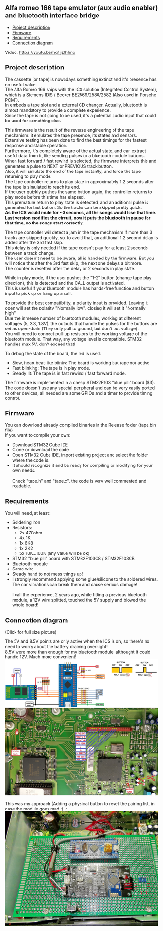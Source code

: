 ## Alfa romeo 166 tape emulator (aux audio enabler) and bluetooth interface bridge 

<!-- MarkdownTOC -->

* [Project description](#description)
* [Firmware](#firmware)
* [Requirements](#requirements)
* [Connection diagram](#connection)

<!-- /MarkdownTOC -->

Video:
https://youtu.be/hq1ijzfhlmo

<a id="description"></a>
## Project description
The cassette (or tape) is nowadays something extinct and it's presence has no useful value.<br>
The Alfa Romeo 166 ships with the ICS solution (Integrated Control System), which is a Siemens IDIS / Becker BE2569/2580/2582 (Also used in Porsche PCM1).<br>
In embeds a tape slot and a external CD changer. Actually, bluetooth is almost mandatory to provide a complete experience.<br>
Since the tape is not going to be used, it's a potential audio input that could be used for something else.<br>

This firmware is the result of the reverse engineering of the tape mechanism: it emulates the tape presence, its states and sensors.<br>
Extensive testing has been done to find the best timings for the fastest response and stable operation.<br>
Furthermore, it's completely aware of the actual state, and can extract useful data from it, like sending pulses to a bluetooth module buttons.<br>
When fast forward / fast rewind is selected, the firmware interprets this and generates a pulse to  NEXT or PREVIOUS track button.<br>
Also, it will simulate the end of the tape instantly, and force the tape returning to play mode.<br>
The tape controller returns to play state in approximately 1.2 seconds after the tape is simulated to reach its end.<br>
If the user quickly pushes the same button again, the controller returns to play mode before this time has elapsed.<br> 
This premature return to play state is detected, and an aditional pulse is generated for last button. So the tracks can be skipped pretty quick.<br>
**As the ICS would mute for ~3 seconds, all the songs would lose that time.<br>
Last version modifies the circuit, now it puts the bluetooth in pause for that time, so the songs start correctly.**

The tape controller will detect a jam in the tape mechanism if more than 3 tracks are skipped quickly, so, to avoid that, an adittional 1.2 second delay is added after the 3rd fast skip.<br>
This delay is only needed if the tape doesn't play for at least 2 seconds between a track change.<br>
The user doesn't need to be aware, all is handled by the firmware. But you will notice that after the 3rd fast skip, the next one delays a bit more.<br>
The counter is resetted after the delay or 2 seconds in play state.<br>

While in play mode, if the user pushes the "1-2" button (change tape play direction), this is detected and the CALL output is activated.<br>
This is useful if your bluetooth module has hands-free function and button input to pick up or hang up a call.<br>

To provide the best compatibility, a polarity input is provided. Leaving it open will set the polarity "Normally low", closing it will set it "Normally high".<br>
Due the inmense number of bluetooth modules, working at different voltages (5, 3.3, 1.8V), the outputs that handle the pulses for the buttons are set as open-drain (They only pull to ground, but don't put voltage).<br>
You will need to connect pull-up resistors to the working voltage of the bluetooth module. That way, any voltage level is compatible. STM32 handles max 5V, don't exceed that!

To debug the state of the board, the led is used.<br>
- Slow, heart beat-like blinks: The board is working but tape not active<br>
- Fast blinking: The tape is in play mode.
- Steady lit: The tape is in fast rewind / fast forward mode.


The firmware is implemented in a cheap STM32F103 "blue pill" board ($3).<br>
The code doesn't use any special peripheral and can be very easily ported to other devices, all needed are some GPIOs and a timer to provide timing control.

<a id="firmware"></a>
## Firmware

You can download already compiled binaries in the Release folder (tape.bin file)<br>
If you want to compile your own:
- Download STM32 Cube IDE
- Clone or download the code
- Open STM32 Cube IDE, import existing project and select the folder where the code is.<br>
- 
  It should recognize it and be ready for compiling or modifying for your own needs.<br>  
  Check "tape.h" and "tape.c", the code is very well commented and readable. <br>

<a id="Requirements"></a>
## Requirements

You will need, at least:<br>
- Soldering iron
- Resistors:
  - 2x 470ohm  
  - 4x 1K  
  - 1x 6K8  
  - 1x 2K2  
  - 5x 10K...100K (any value will be ok)    
- STM32 "blue pill" board with STM32F103C8 / STM32F103CB 
- Bluetooth module
- Some wire
- Steady hand to not mess things up!
- I strongly recommend applying some glue/silicone to the soldered wires.<br>
  The car vibrations can break them and cause serious damage!<br>  
  I call the experience, 2 years ago, while fitting a previous bluetooth module, a 12V wire splitted, touched the 5V supply and blowed the whole board!<br>  
  
<a id="Connection"></a>
## Connection diagram

(Click for full size picture)

The 5V and 8.5V points are only active when the ICS is on, so there's no need to worry about the battery draining overnight!<br>
8.5V were more than enough for my bluetooth module, althought it could handle 12V. Much more convenient!<br> 
 ![IMAGE](https://raw.githubusercontent.com/deividAlfa/Alfa166Bluetooth/master/Pictures/Connection.jpg)
 
 
 This was my approach (Adding a physical button to reset the pairing list, in case the module goes mad :) ):<br>
 ![IMAGE](https://raw.githubusercontent.com/deividAlfa/Alfa166Bluetooth/master/Pictures/Board.jpg)
